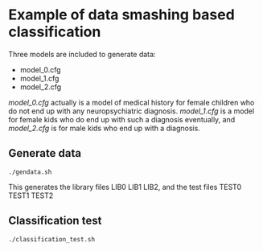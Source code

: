 # Example of data smashing based classification

Three models are included to generate data:

+ model_0.cfg 
+ model_1.cfg
+ model_2.cfg

*model_0.cfg* actually is a model of medical history for female children who do not end up with any neuropsychiatric diagnosis. *model_1.cfg* is a model for female kids who do end up with such a diagnosis eventually, and *model_2.cfg* is for male kids who end up with a diagnosis.

## Generate data
	./gendata.sh

This generates the library files LIB0 LIB1 LIB2, and the test files TEST0 TEST1 TEST2 

## Classification test

	./classification_test.sh



